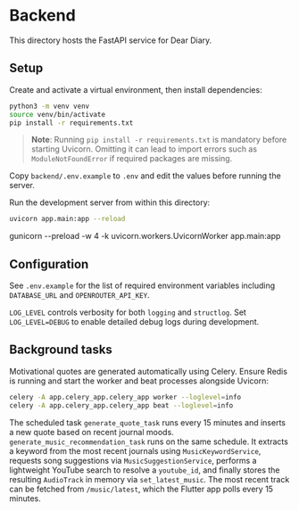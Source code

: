 # Backend

This directory hosts the FastAPI service for Dear Diary.

## Setup

Create and activate a virtual environment, then install dependencies:


```bash
python3 -m venv venv
source venv/bin/activate
pip install -r requirements.txt
```

> **Note**: Running `pip install -r requirements.txt` is mandatory before
> starting Uvicorn. Omitting it can lead to import errors such as
> `ModuleNotFoundError` if required packages are missing.

Copy `backend/.env.example` to `.env` and edit the values before running the server.

Run the development server from within this directory:

```bash
uvicorn app.main:app --reload
```
gunicorn --preload -w 4 -k uvicorn.workers.UvicornWorker app.main:app

## Configuration

See `.env.example` for the list of required environment variables including
`DATABASE_URL` and `OPENROUTER_API_KEY`.

`LOG_LEVEL` controls verbosity for both `logging` and `structlog`. Set
`LOG_LEVEL=DEBUG` to enable detailed debug logs during development.

## Background tasks

Motivational quotes are generated automatically using Celery. Ensure Redis is running and start the worker and beat processes alongside Uvicorn:

```bash
celery -A app.celery_app.celery_app worker --loglevel=info
celery -A app.celery_app.celery_app beat --loglevel=info
```

The scheduled task `generate_quote_task` runs every 15 minutes and inserts a new
quote based on recent journal moods. `generate_music_recommendation_task` runs on
the same schedule. It extracts a keyword from the most recent journals using
`MusicKeywordService`, requests song suggestions via `MusicSuggestionService`,
performs a lightweight YouTube search to resolve a `youtube_id`, and finally
stores the resulting `AudioTrack` in memory via `set_latest_music`. The most
recent track can be fetched from `/music/latest`, which the Flutter app polls
every 15 minutes.

